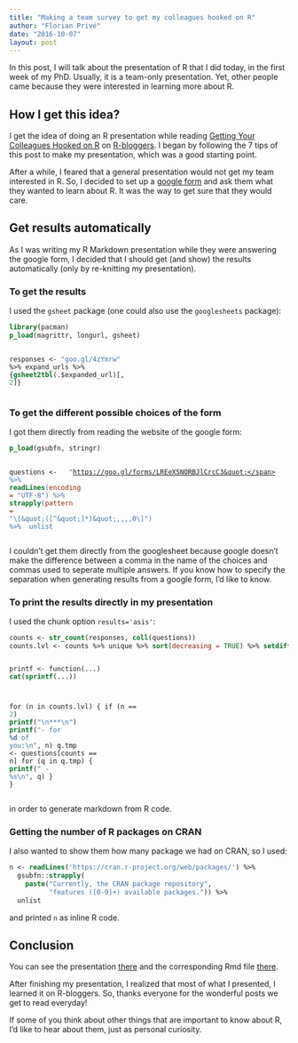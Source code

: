 ```yaml
---
title: "Making a team survey to get my colleagues hooked on R"
author: "Florian Privé"
date: "2016-10-07"
layout: post
---
```




<section class="main-content">
<p>In this post, I will talk about the presentation of R that I did today, in the first week of my PhD. Usually, it is a team-only presentation. Yet, other people came because they were interested in learning more about R.</p>
<div id="how-i-get-this-idea" class="section level2">
<h2>How I get this idea?</h2>
<p>I get the idea of doing an R presentation while reading <a href="https://www.r-bloggers.com/getting-your-colleagues-hooked-on-r/">Getting Your Colleagues Hooked on R</a> on <a href="https://www.r-bloggers.com/">R-bloggers</a>. I began by following the 7 tips of this post to make my presentation, which was a good starting point.</p>
<p>After a while, I feared that a general presentation would not get my team interested in R. So, I decided to set up a <a href="https://goo.gl/forms/LREeX5NORBJlCrcC3">google form</a> and ask them what they wanted to learn about R. It was the way to get sure that they would care.</p>
</div>
<div id="get-results-automatically" class="section level2">
<h2>Get results automatically</h2>
<p>As I was writing my R Markdown presentation while they were answering the google form, I decided that I should get (and show) the results automatically (only by re-knitting my presentation).</p>
<div id="to-get-the-results" class="section level3">
<h3>To get the results</h3>
<p>I used the <code>gsheet</code> package (one could also use the <code>googlesheets</code> package):</p>
<div class="sourceCode"><pre class="sourceCode r"><code class="sourceCode r"><span class="kw">library</span>(pacman)
<span class="kw">p_load</span>(magrittr, longurl, gsheet)

responses &lt;-<span class="st"> &quot;goo.gl/4zYmrw&quot;</span> %&gt;%<span class="st"> </span>expand_urls %&gt;%<span class="st"> </span>{<span class="kw">gsheet2tbl</span>(.$expanded_url)[, <span class="dv">2</span>]}</code></pre></div>
</div>
<div id="to-get-the-different-possible-choices-of-the-form" class="section level3">
<h3>To get the different possible choices of the form</h3>
<p>I got them directly from reading the website of the google form:</p>
<div class="sourceCode"><pre class="sourceCode r"><code class="sourceCode r"><span class="kw">p_load</span>(gsubfn, stringr)

questions &lt;-<span class="st"> </span>
<span class="st">  &quot;https://goo.gl/forms/LREeX5NORBJlCrcC3&quot;</span> %&gt;%
<span class="st">  </span><span class="kw">readLines</span>(<span class="dt">encoding =</span> <span class="st">&quot;UTF-8&quot;</span>) %&gt;%
<span class="st">  </span><span class="kw">strapply</span>(<span class="dt">pattern =</span> <span class="st">&quot;</span><span class="ch">\\</span><span class="st">[</span><span class="ch">\&quot;</span><span class="st">([^</span><span class="ch">\&quot;</span><span class="st">]*)</span><span class="ch">\&quot;</span><span class="st">,,,,0</span><span class="ch">\\</span><span class="st">]&quot;</span>) %&gt;%
<span class="st">  </span>unlist</code></pre></div>
<p>I couldn’t get them directly from the googlesheet because google doesn’t make the difference between a comma in the name of the choices and commas used to seperate multiple answers. If you know how to specify the separation when generating results from a google form, I’d like to know.</p>
</div>
<div id="to-print-the-results-directly-in-my-presentation" class="section level3">
<h3>To print the results directly in my presentation</h3>
<p>I used the chunk option <code>results='asis'</code>:</p>
<div class="sourceCode"><pre class="sourceCode r"><code class="sourceCode r">counts &lt;-<span class="st"> </span><span class="kw">str_count</span>(responses, <span class="kw">coll</span>(questions))
counts.lvl &lt;-<span class="st"> </span>counts %&gt;%<span class="st"> </span>unique %&gt;%<span class="st"> </span><span class="kw">sort</span>(<span class="dt">decreasing =</span> <span class="ot">TRUE</span>) %&gt;%<span class="st"> </span><span class="kw">setdiff</span>(<span class="dv">0</span>)

printf &lt;-<span class="st"> </span>function(...) <span class="kw">cat</span>(<span class="kw">sprintf</span>(...))

for (n in counts.lvl) {
  if (n ==<span class="st"> </span><span class="dv">2</span>) <span class="kw">printf</span>(<span class="st">&quot;</span><span class="ch">\n</span><span class="st">***</span><span class="ch">\n</span><span class="st">&quot;</span>)
  <span class="kw">printf</span>(<span class="st">&quot;- for **%d** of you:</span><span class="ch">\n</span><span class="st">&quot;</span>, n)
  q.tmp &lt;-<span class="st"> </span>questions[counts ==<span class="st"> </span>n]
  for (q in q.tmp) {
    <span class="kw">printf</span>(<span class="st">&quot;    - %s</span><span class="ch">\n</span><span class="st">&quot;</span>, q)
  }
}</code></pre></div>
<p>in order to generate markdown from R code.</p>
</div>
<div id="getting-the-number-of-r-packages-on-cran" class="section level3">
<h3>Getting the number of R packages on CRAN</h3>
<p>I also wanted to show them how many package we had on CRAN, so I used:</p>
<div class="sourceCode"><pre class="sourceCode r"><code class="sourceCode r">n &lt;-<span class="st"> </span><span class="kw">readLines</span>(<span class="st">&#39;https://cran.r-project.org/web/packages/&#39;</span>) %&gt;%
<span class="st">  </span>gsubfn::<span class="kw">strapply</span>(
    <span class="kw">paste</span>(<span class="st">&quot;Currently, the CRAN package repository&quot;</span>,
          <span class="st">&quot;features ([0-9]+) available packages.&quot;</span>)) %&gt;%
<span class="st">  </span>unlist</code></pre></div>
<p>and printed <code>n</code> as inline R code.</p>
</div>
</div>
<div id="conclusion" class="section level2">
<h2>Conclusion</h2>
<p>You can see the presentation <a href="privefl.github.io/R-presentation/pResentation.html">there</a> and the corresponding Rmd file <a href="privefl.github.io/R-presentation/pResentation.Rmd">there</a>.</p>
<p>After finishing my presentation, I realized that most of what I presented, I learned it on R-bloggers. So, thanks everyone for the wonderful posts we get to read everyday!</p>
<p>If some of you think about other things that are important to know about R, I’d like to hear about them, just as personal curiosity.</p>
</div>
</section>
